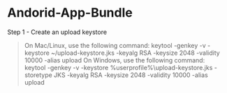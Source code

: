 # Andorid-App-Bundle


Step 1 - Create an upload keystore</b2>
  
>On Mac/Linux, use the following command:
  keytool -genkey -v -keystore ~/upload-keystore.jks -keyalg RSA -keysize 2048 -validity 10000 -alias upload
>On Windows, use the following command:
  keytool -genkey -v -keystore %userprofile%\upload-keystore.jks -storetype JKS -keyalg RSA -keysize 2048 -validity 10000 -alias upload
